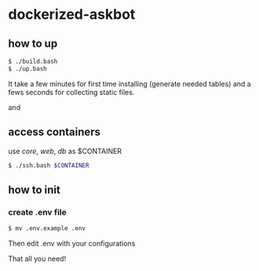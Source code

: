# dockerized-askbot

## how to up

```bash
$ ./build.bash
$ ./up.bash
```

It take a few minutes for first time installing (generate needed tables) and a fews seconds for collecting static files.

and 

## access containers

use _core_, _web_, _db_ as $CONTAINER

```bash
$ ./ssh.bash $CONTAINER
```

## how to init

### create .env file

```bash
$ mv .env.example .env
```
Then edit .env with your configurations

That all you need!